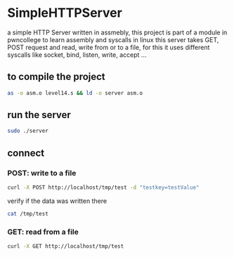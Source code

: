# SimpleHTTPServer
a simple HTTP Server written in assmebly, this project is part of a module in pwncollege to learn assembly and syscalls in linux
this server takes GET, POST request and read, write from or to a file, for this it uses different syscalls like socket, bind, listen, write, accept ...

## to compile the project
```bash
as -o asm.o level14.s && ld -o server asm.o
```

## run the server
```bash
sudo ./server
```

## connect
### POST: write to a file
```bash
curl -X POST http://localhost/tmp/test -d "testkey=testValue"
```

verify if the data was written there
```bash
cat /tmp/test
```

### GET: read from a file
```bash
curl -X GET http://localhost/tmp/test
```
